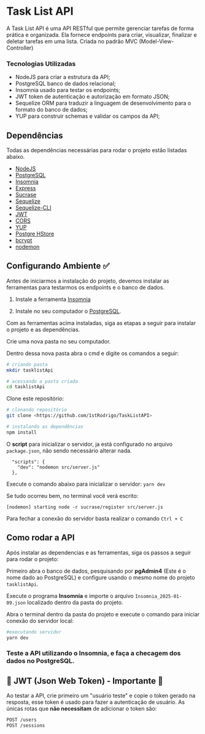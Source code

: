 # Task List API

A Task List API é uma API RESTful que permite gerenciar tarefas de forma prática e organizada. Ela fornece endpoints para criar, visualizar, finalizar e deletar tarefas em uma lista. Criada no padrão MVC (Model-View-Controller)

### Tecnologias Utilizadas

- NodeJS para criar a estrutura da API;
- PostgreSQL banco de dados relacional;
- Insomnia usado para testar os endpoints;
- JWT token de autenticação e autorização em formato JSON;
- Sequelize ORM para traduzir a linguagem de desenvolvimento para o formato do banco de dados;
- YUP para construir schemas e validar os campos da API;

## Dependências

Todas as dependências necessárias para rodar o projeto estão listadas abaixo.

* [NodeJS](https://nodejs.org/en) 
* [PostgreSQL](https://www.postgresql.org/)
* [Insomnia](https://insomnia.rest/download)
* [Express](https://expressjs.com/pt-br/)
* [Sucrase](https://www.npmjs.com/package/sucrase)
* [Sequelize](https://sequelize.org/)
* [Sequelize-CLI](https://github.com/sequelize/cli)
* [JWT](https://jwt.io/)
* [CORS](https://developer.mozilla.org/pt-BR/docs/Web/HTTP/CORS)
* [YUP](https://www.npmjs.com/package/yup)
* [Postgre HStore](https://www.npmjs.com/package/pg-hstore)
* [bcrypt](https://github.com/kelektiv/node.bcrypt.js#readme)
* [nodemon](https://nodemon.io)

## Configurando Ambiente ✅

Antes de iniciarmos a instalação do projeto, devemos instalar as ferramentas para testarmos os endpoints e o banco de dados.

1. Instale a ferramenta [Insomnia](https://insomnia.rest/download)

2. Instale no seu computador o [PostgreSQL](https://www.postgresql.org/download/).

Com as ferramentas acima instaladas, siga as etapas a seguir para instalar o projeto e as dependências.

Crie uma nova pasta no seu computador.

Dentro dessa nova pasta abra o cmd e digite os comandos a seguir:

```bash
# criando pasta
mkdir tasklistApi

# acessando a pasta criada
cd tasklistApi
```

Clone este repositório:

```bash
# clonando repositório
git clone <https://github.com/1stRodrigo/TaskListAPI>

# instalando as dependências
npm install
```

O **script** para inicializar o servidor, ja está configurado no arquivo `package.json`, não sendo necessário alterar nada.
```
  "scripts": {
    "dev": "nodemon src/server.js"
  },
```

Execute o comando abaixo para inicializar o servidor:
`yarn dev`

Se tudo ocorreu bem, no terminal você verá escrito:

`[nodemon] starting node -r sucrase/register src/server.js`

Para fechar a conexão do servidor basta realizar o comando ``Ctrl + C``

## Como rodar a API

Após instalar as dependencias e as ferramentas, siga os passos a seguir para rodar o projeto:

Primeiro abra o banco de dados, pesquisando por **pgAdmin4** (Este é o nome dado ao PostgreSQL) e configure usando o mesmo nome do projeto ``tasklistApi``.

Execute o programa **Insomnia** e importe o arquivo ``Insomnia_2025-01-09.json`` localizado dentro da pasta do projeto.

Abra o terminal dentro da pasta do projeto e execute o comando para iniciar conexão do servidor local:
```bash
#executando servidor
yarn dev
```

### Teste a API utilizando o **Insomnia**, e faça a checagem dos dados no **PostgreSQL**.


## 📌 JWT (Json Web Token) - Importante 📌

Ao testar a API, crie primeiro um "usuário teste" e copie o token gerado na resposta, esse token é usado para fazer a autenticação de usuário. 
As únicas rotas que **não necessitam** de adicionar o token são:
```bash
POST /users
POST /sessions
```

